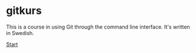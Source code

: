# gitkurs

This is a course in using Git through the command line interface. It's written in Swedish.

[Start](start.md)
